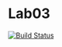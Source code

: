 # Lab03

[![Build Status](https://app.travis-ci.com/Dap246/Lab03.svg?branch=master)](https://app.travis-ci.com/Dap246/Lab03)
